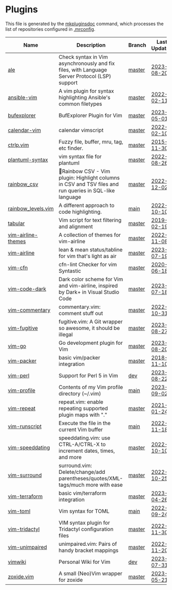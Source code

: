 # Plugins

This file is generated by the [mkpluginsdoc](mkpluginsdoc) command, which processes the list of repositories configured in [.mrconfig](.mrconfig).

| Name                                                                      | Description                                                                                            | Branch                                                                  | Last Updated                                                                                                      |
| ------------------------------------------------------------------------- | ------------------------------------------------------------------------------------------------------ | ----------------------------------------------------------------------- | ----------------------------------------------------------------------------------------------------------------- |
| [ale](https://github.com/dense-analysis/ale)                              | Check syntax in Vim asynchronously and fix files, with Language Server Protocol (LSP) support          | [master](https://github.com/dense-analysis/ale/tree/master)             | [2023-08-20](https://github.com/dense-analysis/ale/commit/115ad17ace047cab20ccc67f79c943aaf3f0f291)               |
| [ansible-vim](https://github.com/pearofducks/ansible-vim)                 | A vim plugin for syntax highlighting Ansible's common filetypes                                        | [master](https://github.com/pearofducks/ansible-vim/tree/master)        | [2022-02-11](https://github.com/pearofducks/ansible-vim/commit/93798e8c89c441d29d4678da0c0d5e1429eb43b0)          |
| [bufexplorer](https://github.com/jlanzarotta/bufexplorer)                 | BufExplorer Plugin for Vim                                                                             | [master](https://github.com/jlanzarotta/bufexplorer/tree/master)        | [2023-05-01](https://github.com/jlanzarotta/bufexplorer/commit/20f0440948653b5482d555a35a432135ba46a26d)          |
| [calendar-vim](https://github.com/mattn/calendar-vim)                     | calendar vimscript                                                                                     | [master](https://github.com/mattn/calendar-vim/tree/master)             | [2022-02-10](https://github.com/mattn/calendar-vim/commit/2083a41e2d310f9bbbbf644517f30e901f1fb04d)               |
| [ctrlp.vim](https://github.com/kien/ctrlp.vim)                            | Fuzzy file, buffer, mru, tag, etc finder.                                                              | [master](https://github.com/kien/ctrlp.vim/tree/master)                 | [2015-11-30](https://github.com/kien/ctrlp.vim/commit/564176f01d7f3f7f8ab452ff4e1f5314de7b0981)                   |
| [plantuml-syntax](https://github.com/aklt/plantuml-syntax)                | vim syntax file for plantuml                                                                           | [master](https://github.com/aklt/plantuml-syntax/tree/master)           | [2022-08-26](https://github.com/aklt/plantuml-syntax/commit/845abb56dcd3f12afa6eb47684ef5ba3055802b8)             |
| [rainbow_csv](https://github.com/mechatroner/rainbow_csv)                 | 🌈Rainbow CSV - Vim plugin: Highlight columns in CSV and TSV files and run queries in SQL-like language | [master](https://github.com/mechatroner/rainbow_csv/tree/master)        | [2022-12-02](https://github.com/mechatroner/rainbow_csv/commit/7453a3f9679f0c753ec9d77f9ea8588778f35aeb)          |
| [rainbow_levels.vim](https://github.com/thiagoalessio/rainbow_levels.vim) | A different approach to code highlighting.                                                             | [main](https://github.com/thiagoalessio/rainbow_levels.vim/tree/main)   | [2022-10-10](https://github.com/thiagoalessio/rainbow_levels.vim/commit/e8badb7906b63d3639b840484e4370194de2b857) |
| [tabular](https://github.com/godlygeek/tabular)                           | Vim script for text filtering and alignment                                                            | [master](https://github.com/godlygeek/tabular/tree/master)              | [2019-02-19](https://github.com/godlygeek/tabular/commit/339091ac4dd1f17e225fe7d57b48aff55f99b23a)                |
| [vim-airline-themes](https://github.com/vim-airline/vim-airline-themes)   | A collection of themes for vim-airline                                                                 | [master](https://github.com/vim-airline/vim-airline-themes/tree/master) | [2022-11-08](https://github.com/vim-airline/vim-airline-themes/commit/dd81554c2231e438f6d0e8056ea38fd0e80ac02a)   |
| [vim-airline](https://github.com/vim-airline/vim-airline)                 | lean & mean status/tabline for vim that's light as air                                                 | [master](https://github.com/vim-airline/vim-airline/tree/master)        | [2023-07-19](https://github.com/vim-airline/vim-airline/commit/e6bb8427dc2d2dc3583ed1bf5ff6a9682c854d32)          |
| [vim-cfn](https://github.com/speshak/vim-cfn)                             | cfn-lint Checker for vim Syntastic                                                                     | [master](https://github.com/speshak/vim-cfn/tree/master)                | [2020-06-18](https://github.com/speshak/vim-cfn/commit/3300b3284c9b5a56f6c76de415d15c21b83d1168)                  |
| [vim-code-dark](https://github.com/tomasiser/vim-code-dark)               | Dark color scheme for Vim and vim-airline, inspired by Dark+ in Visual Studio Code                     | [master](https://github.com/tomasiser/vim-code-dark/tree/master)        | [2023-07-18](https://github.com/tomasiser/vim-code-dark/commit/d05d1ab602048fc13fd8cc70cd722c083b0fd904)          |
| [vim-commentary](https://github.com/tpope/vim-commentary)                 | commentary.vim: comment stuff out                                                                      | [master](https://github.com/tpope/vim-commentary/tree/master)           | [2022-10-31](https://github.com/tpope/vim-commentary/commit/e87cd90dc09c2a203e13af9704bd0ef79303d755)             |
| [vim-fugitive](https://github.com/tpope/vim-fugitive)                     | fugitive.vim: A Git wrapper so awesome, it should be illegal                                           | [master](https://github.com/tpope/vim-fugitive/tree/master)             | [2023-08-27](https://github.com/tpope/vim-fugitive/commit/572c8510123cbde02e8a1dafcd376c98e1e13f43)               |
| [vim-go](https://github.com/fatih/vim-go)                                 | Go development plugin for Vim                                                                          | [master](https://github.com/fatih/vim-go/tree/master)                   | [2023-08-20](https://github.com/fatih/vim-go/commit/ec8f05bb24eb8324253b97f75d99114ad6565231)                     |
| [vim-packer](https://github.com/hashivim/vim-packer)                      | basic vim/packer integration                                                                           | [master](https://github.com/hashivim/vim-packer/tree/master)            | [2018-11-10](https://github.com/hashivim/vim-packer/commit/c2561f41e46df8a78a6b51226f60607582052134)              |
| [vim-perl](https://github.com/vim-perl/vim-perl)                          | Support for Perl 5 in Vim                                                                              | [dev](https://github.com/vim-perl/vim-perl/tree/dev)                    | [2023-08-22](https://github.com/vim-perl/vim-perl/commit/27a7a6d2f77ae5ba9c8f7c1df515d728dc0c0dac)                |
| [vim-profile](https://github.com/sirhc/vim-profile)                       | Contents of my Vim profile directory (~/.vim)                                                          | [main](https://github.com/sirhc/vim-profile/tree/main)                  | [2023-09-02](https://github.com/sirhc/vim-profile/commit/94c1d7653fac8a23b7e26e8c5e6a98a45a7b5213)                |
| [vim-repeat](https://github.com/tpope/vim-repeat)                         | repeat.vim: enable repeating supported plugin maps with "."                                            | [master](https://github.com/tpope/vim-repeat/tree/master)               | [2021-01-24](https://github.com/tpope/vim-repeat/commit/24afe922e6a05891756ecf331f39a1f6743d3d5a)                 |
| [vim-runscript](https://github.com/sirhc/vim-runscript)                   | Execute the file in the current Vim buffer                                                             | [main](https://github.com/sirhc/vim-runscript/tree/main)                | [2022-11-18](https://github.com/sirhc/vim-runscript/commit/c079917c57b9d65de0e84917569b401bb4437323)              |
| [vim-speeddating](https://github.com/tpope/vim-speeddating)               | speeddating.vim: use CTRL-A/CTRL-X to increment dates, times, and more                                 | [master](https://github.com/tpope/vim-speeddating/tree/master)          | [2022-10-10](https://github.com/tpope/vim-speeddating/commit/5a36fd29df63ea3f65562bd2bb837be48a5ec90b)            |
| [vim-surround](https://github.com/tpope/vim-surround)                     | surround.vim: Delete/change/add parentheses/quotes/XML-tags/much more with ease                        | [master](https://github.com/tpope/vim-surround/tree/master)             | [2022-10-25](https://github.com/tpope/vim-surround/commit/3d188ed2113431cf8dac77be61b842acb64433d9)               |
| [vim-terraform](https://github.com/hashivim/vim-terraform)                | basic vim/terraform integration                                                                        | [master](https://github.com/hashivim/vim-terraform/tree/master)         | [2023-04-26](https://github.com/hashivim/vim-terraform/commit/2bbc5f65a80c79a5110494a2ba1b869075fcf7a0)           |
| [vim-toml](https://github.com/cespare/vim-toml)                           | Vim syntax for TOML                                                                                    | [main](https://github.com/cespare/vim-toml/tree/main)                   | [2022-09-24](https://github.com/cespare/vim-toml/commit/d36caa6b1cf508a4df1c691f915572fc02143258)                 |
| [vim-tridactyl](https://github.com/tridactyl/vim-tridactyl)               | VIM syntax plugin for Tridactyl configuration files                                                    | [master](https://github.com/tridactyl/vim-tridactyl/tree/master)        | [2022-11-30](https://github.com/tridactyl/vim-tridactyl/commit/fdd069bde3a34c786abed4601b6d59a065590ad9)          |
| [vim-unimpaired](https://github.com/tpope/vim-unimpaired)                 | unimpaired.vim: Pairs of handy bracket mappings                                                        | [master](https://github.com/tpope/vim-unimpaired/tree/master)           | [2022-11-20](https://github.com/tpope/vim-unimpaired/commit/6d44a6dc2ec34607c41ec78acf81657248580bf1)             |
| [vimwiki](https://github.com/vimwiki/vimwiki)                             | Personal Wiki for Vim                                                                                  | [dev](https://github.com/vimwiki/vimwiki/tree/dev)                      | [2023-07-31](https://github.com/vimwiki/vimwiki/commit/f0fe154ede6b11e3db9b058b930005a056a3d1c6)                  |
| [zoxide.vim](https://github.com/nanotee/zoxide.vim)                       | A small (Neo)Vim wrapper for zoxide                                                                    | [master](https://github.com/nanotee/zoxide.vim/tree/master)             | [2023-05-21](https://github.com/nanotee/zoxide.vim/commit/cc5b702cacbcbb4192b2a619c0f9cf6ab6e76936)               |
